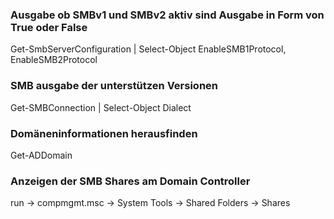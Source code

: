 ### Ausgabe ob SMBv1 und SMBv2 aktiv sind Ausgabe in Form von True oder False
Get-SmbServerConfiguration | Select-Object EnableSMB1Protocol, EnableSMB2Protocol

### SMB ausgabe der unterstützen Versionen
Get-SMBConnection | Select-Object Dialect

### Domäneninformationen herausfinden
Get-ADDomain

### Anzeigen der SMB Shares am Domain Controller
run -> compmgmt.msc -> System Tools -> Shared Folders -> Shares


